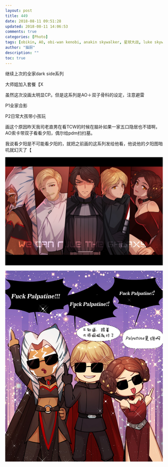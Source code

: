 ```yaml
---
layout: post
title: 449
date: 2018-08-11 09:51:28
updated: 2018-08-11 14:06:53
comments: true
categories: [Photo]
tags: [obikin, AO, obi-wan kenobi, anakin skywalker, 星球大战, luke skywalker, Leia Organa, ahsoka tano, 银河骨科]
author: "猫厨"
description: ""
toc: true
---
```


<p>继续上次的全家dark side系列</p> 
<p>大师姐加入套餐【X</p> 
<p>虽然这次没画太明显CP。但是这系列是AO＋双子骨科的设定，注意避雷</p> 
<p>P1全家合影</p> 
<p>P2日常大孩带小孩玩</p> 
<p>画这个原因昨天我司老直男在看TCW的时候在脑补如果一家五口隐居也不错啊，AO索卡带双子看看夕阳，偶尔给pdm扫扫墓。</p> 
<p>我说看夕阳是不可能看夕阳的，就把之前画的这系列发给他看，他说他的夕阳图啪叽就幻灭了【</p>

![](https://raw.githubusercontent.com/alicewish/meowchain247/master/img_cVZNdzJtQk9JV2RLQks5TXQyKzZQdkFMN0JIOW5XTjhzRStMdi9vOUZjRG1GaEtHZUFYcHhBPT0.jpg)

![](https://raw.githubusercontent.com/alicewish/meowchain247/master/img_cVZNdzJtQk9JV2ZOeWhLbjBBamVPRDhSdFYxNTFwaTBnK0hZNlhzSmVYNWluaWcxT0xhZXN3PT0.jpg)